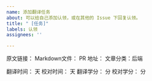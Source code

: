 ```yaml
---
name: 添加翻译任务
about: 可以给自己添加认领，或在其他的 Issue 下回复认领。
title: " [任务]"
labels: 认领
assignees: ''

---
```


原文链接：
Markdown文件： 
PR 地址：
文章分类：后端

翻译时间：  天
校对时间：  天
翻译学分：  分
校对学分：  分
